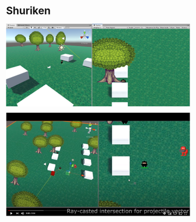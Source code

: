 # Shuriken
![](images/unityProject1.png)

[![Check out the project!](images/youtubeImage.png)](https://www.youtube.com/watch?v=rVmZBdpPIP8&feature=youtu.be)
